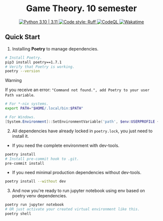 <h1 align="center"> Game Theory. 10 semester  </h1>

<p align="center">
  <a href="https://badgen.net/badge/python/3.10 | 3.11/blue">
      <img alt="Python 3.10 | 3.11" src="https://badgen.net/badge/python/3.10 | 3.11/blue" >
  </a>
  <a href="https://github.com/astral-sh/ruff">
      <img alt="Code style: Ruff" src="https://img.shields.io/endpoint?url=https://raw.githubusercontent.com/astral-sh/ruff/main/assets/badge/format.json" >
  </a>
  <a href="https://github.com/aaaaaaaalesha/10-game_theory/actions/workflows/github-code-scanning/codeql">
      <img alt="CodeQL" src="https://github.com/aaaaaaaalesha/10-game_theory/actions/workflows/github-code-scanning/codeql/badge.svg" >
  </a>
  <a href="https://wakatime.com/badge/user/0e21c3c1-25e0-47ee-9c0f-77ef4b6b71e2/project/018c9823-7706-4998-af38-9a8734cf127a">
      <img alt="Wakatime" src="https://wakatime.com/badge/user/0e21c3c1-25e0-47ee-9c0f-77ef4b6b71e2/project/018c9823-7706-4998-af38-9a8734cf127a.svg" >
  </a>
</p>

## Quick Start

1. Installing **Poetry** to manage dependencies.

```bash
# Install Poetry.
pip3 install poetry==1.7.1
# Verify that Poetry is working.
poetry --version
```

> [!WARNING]
> If you receive an error: `"Command not found.", add Poetry to your user Path variable`.

```bash
# For *-nix systems.
export PATH="$HOME/.local/bin:$PATH"
```

```powershell
# For Windows.
[System.Environment]::SetEnvironmentVariable('path', $env:USERPROFILE + "\AppData\Roaming\Python\Scripts;" + [System.Environment]::GetEnvironmentVariable('path', "User"),"User")
```

2. All dependencies have already locked in `poetry.lock`, you just need to install it.

- If you need the complete environment with dev-tools.

```bash
poetry install
# Install pre-commit hook to .git.
pre-commit install
```

- If you need minimal production dependencies without dev-tools.

```bash
poetry install --without dev
```

3. And now you're ready to run jupyter notebook using env based on poetry venv dependencies.

```bash
poetry run jupyter notebook
# OR just activate your created virtual environment like this.
poetry shell
```